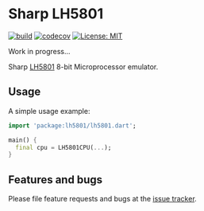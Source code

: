 # Sharp LH5801 

[![build](https://github.com/cbonello/lh5801/workflows/CI/badge.svg)](https://github.com/cbonello/lh5801/actions)
[![codecov](https://codecov.io/gh/cbonello/lh5801/branch/master/graph/badge.svg)](https://codecov.io/gh/cbonello/lh5801)
[![License: MIT](https://img.shields.io/badge/license-MIT-purple.svg)](https://opensource.org/licenses/MIT)

Work in progress...

Sharp [LH5801](docs/PC1500.TechnicalReferenceManual.pdf?raw=true) 8-bit Microprocessor emulator.

## Usage

A simple usage example:

```dart
import 'package:lh5801/lh5801.dart';

main() {
  final cpu = LH5801CPU(...);
}
```

## Features and bugs

Please file feature requests and bugs at the [issue tracker][tracker].

[tracker]: https://github.com/cbonello/lh5801/issues
